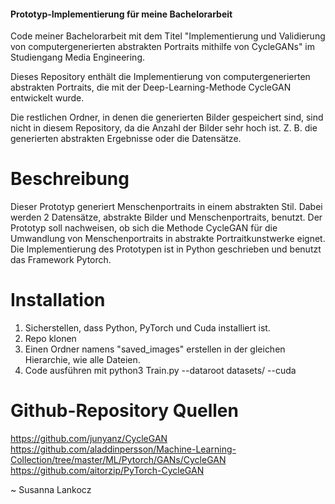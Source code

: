 #### Prototyp-Implementierung für meine Bachelorarbeit 

Code meiner Bachelorarbeit mit dem Titel "Implementierung und Validierung von computergenerierten
abstrakten Portraits mithilfe von CycleGANs" im Studiengang Media Engineering.

Dieses Repository enthält die Implementierung von computergenerierten abstrakten Portraits, die mit der Deep-Learning-Methode CycleGAN entwickelt wurde. 

Die restlichen Ordner, in denen die generierten Bilder gespeichert sind, sind nicht in diesem Repository, da die Anzahl der Bilder sehr hoch ist. 
Z. B. die generierten abstrakten Ergebnisse oder die Datensätze. 

# Beschreibung 

Dieser Prototyp generiert Menschenportraits in einem abstrakten Stil. Dabei werden 2 Datensätze, abstrakte Bilder und Menschenportraits, benutzt.
Der Prototyp soll nachweisen, ob sich die Methode CycleGAN für die Umwandlung von Menschenportraits in abstrakte Portraitkunstwerke eignet.
Die Implementierung des Prototypen ist in Python geschrieben und benutzt das Framework Pytorch.

# Installation 

1. Sicherstellen, dass Python, PyTorch und Cuda installiert ist. 
2. Repo klonen  
3. Einen Ordner namens "saved_images" erstellen in der gleichen Hierarchie, wie alle Dateien.
4. Code ausführen mit python3 Train.py --dataroot datasets/ --cuda


# Github-Repository Quellen 

https://github.com/junyanz/CycleGAN
https://github.com/aladdinpersson/Machine-Learning-Collection/tree/master/ML/Pytorch/GANs/CycleGAN
https://github.com/aitorzip/PyTorch-CycleGAN


~ Susanna Lankocz
